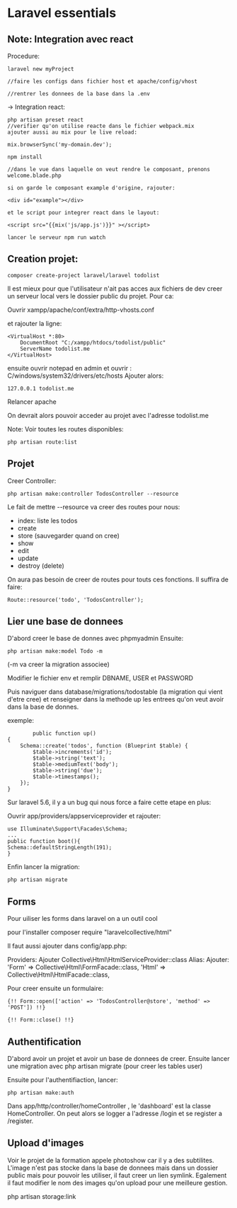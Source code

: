 # Laravel essentials


## Note: Integration avec react

Procedure:

	laravel new myProject
	
	//faire les configs dans fichier host et apache/config/vhost
	
	//rentrer les donnees de la base dans la .env
	
-> Integration react:

	php artisan preset react
	//verifier qu'on utilise reacte dans le fichier webpack.mix
	ajouter aussi au mix pour le live reload:
	
	mix.browserSync('my-domain.dev');
	
	npm install
	
	//dans le vue dans laquelle on veut rendre le composant, prenons welcome.blade.php
	
	si on garde le composant example d'origine, rajouter:
	
	<div id="example"></div>
	
	et le script pour integrer react dans le layout:
	
	<script src="{{mix('js/app.js')}}" ></script>
	
	lancer le serveur npm run watch

## Creation projet:

	composer create-project laravel/laravel todolist
	
Il est mieux pour que l'utilisateur n'ait pas acces aux fichiers de dev creer un serveur local vers le dossier public du projet. Pour ca:

Ouvrir xampp/apache/conf/extra/http-vhosts.conf

et rajouter la ligne:

	<VirtualHost *:80>
		DocumentRoot "C:/xampp/htdocs/todolist/public"
		ServerName todolist.me
	</VirtualHost>
	
ensuite ouvrir notepad en admin et ouvrir : C/windows/system32/drivers/etc/hosts
Ajouter alors:

	127.0.0.1 todolist.me

Relancer apache

On devrait alors pouvoir acceder au projet avec l'adresse todolist.me


Note: 
Voir toutes les routes disponibles:

	php artisan route:list


## Projet

Creer Controller: 

	php artisan make:controller TodosController --resource
	
Le fait de mettre --resource va creer des routes pour nous:
- index: liste les todos
- create
- store (sauvegarder quand on cree)
- show
- edit
- update
- destroy (delete)

On aura pas besoin de creer de routes pour touts ces fonctions.
Il suffira de faire:

	Route::resource('todo', 'TodosController');


## Lier une base de donnees

D'abord creer le base de donnes avec phpmyadmin
Ensuite:

	php artisan make:model Todo -m

(-m va creer la migration associee)

Modifier le fichier env et remplir DBNAME, USER et PASSWORD

Puis naviguer dans database/migrations/todostable (la migration qui vient d'etre cree) et renseigner dans la methode up les entrees qu'on veut avoir dans la base de donnes.

exemple:

		    public function up()
    {
        Schema::create('todos', function (Blueprint $table) {
            $table->increments('id');
            $table->string('text');
            $table->mediumText('body');
            $table->string('due');
            $table->timestamps();
        });
    }
	
Sur laravel 5.6, il y a un bug qui nous force a faire cette etape en plus:

Ouvrir app/providers/appserviceprovider et rajouter:

	use Illuminate\Support\Facades\Schema;
	...
	public function boot(){
	Schema::defaultStringLength(191);
	}


Enfin lancer la migration:

	php artisan migrate
	
	
	
## Forms

Pour uiliser les forms dans laravel on a un outil cool

pour l'installer 
	composer require "laravelcollective/html"

Il faut aussi ajouter dans config/app.php:

Providers: Ajouter Collective\Html\HtmlServiceProvider::class
Alias: Ajouter:
		'Form' => Collective\Html\FormFacade::class,
        'Html' => Collective\Html\HtmlFacade::class,


Pour creer ensuite un formulaire:

	{!! Form::open(['action' => 'TodosController@store', 'method' => 'POST']) !!}

  	{!! Form::close() !!}
	
	
## Authentification

D'abord avoir un projet et avoir un base de donnees de creer.
Ensuite lancer une migration avec php artisan migrate (pour creer les tables user)

Ensuite pour l'authentifiaction, lancer:

	php artisan make:auth
	
Dans app/http/controller/homeController , le 'dashboard' est la classe HomeController.
On peut alors se logger a l'adresse /login et se register a /register.


## Upload d'images

Voir le projet de la formation appele photoshow car il y a des subtilites.
L'image n'est pas stocke dans la base de donnees mais dans un dossier public mais pour pouvoir les utiliser, il faut
creer un lien symlink. 
Egalement il faut modifier le nom des images qu'on upload pour une meilleure gestion.

php artisan storage:link